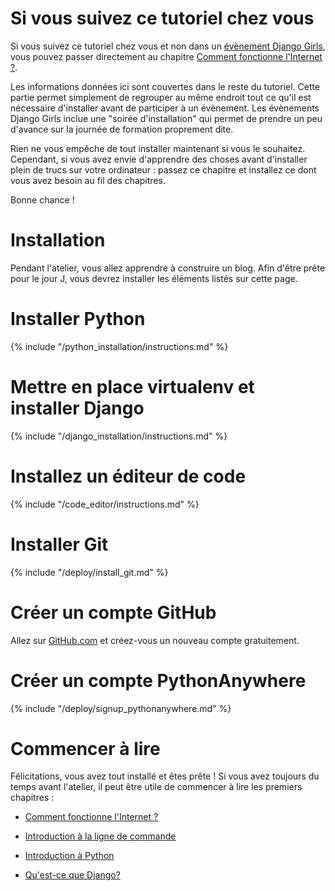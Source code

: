 # Si vous suivez ce tutoriel chez vous

Si vous suivez ce tutoriel chez vous et non dans un [évènement Django Girls](http://djangogirls.org/events/), vous pouvez passer directement au chapitre [Comment fonctionne l'Internet ?](../how_the_internet_works/README.md).

Les informations données ici sont couvertes dans le reste du tutoriel. Cette partie permet simplement de regrouper au même endroit tout ce qu'il est nécessaire d'installer avant de participer à un évènement. Les évènements Django Girls inclue une "soirée d'installation" qui permet de prendre un peu d'avance sur la journée de formation proprement dite.

Rien ne vous empêche de tout installer maintenant si vous le souhaitez. Cependant, si vous avez envie d'apprendre des choses avant d'installer plein de trucs sur votre ordinateur : passez ce chapitre et installez ce dont vous avez besoin au fil des chapitres.

Bonne chance !

# Installation

Pendant l'atelier, vous allez apprendre à construire un blog. Afin d'être prête pour le jour J, vous devrez installer les éléments listés sur cette page.

# Installer Python

{% include "/python_installation/instructions.md" %}

# Mettre en place virtualenv et installer Django

{% include "/django_installation/instructions.md" %}

# Installez un éditeur de code

{% include "/code_editor/instructions.md" %}

# Installer Git

{% include "/deploy/install_git.md" %}

# Créer un compte GitHub

Allez sur [GitHub.com](http://www.github.com) et créez-vous un nouveau compte gratuitement.

# Créer un compte PythonAnywhere

{% include "/deploy/signup_pythonanywhere.md" %}

# Commencer à lire

Félicitations, vous avez tout installé et êtes prête ! Si vous avez toujours du temps avant l'atelier, il peut être utile de commencer à lire les premiers chapitres :

  * [Comment fonctionne l'Internet ?](../how_the_internet_works/README.md)

  * [Introduction à la ligne de commande](../intro_to_command_line/README.md)

  * [Introduction à Python](../intro_to_command_line/README.md)

  * [Qu'est-ce que Django?](../django/README.md)